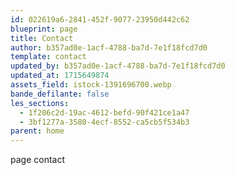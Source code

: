 ```yaml
---
id: 022619a6-2841-452f-9077-23950d442c62
blueprint: page
title: Contact
author: b357ad0e-1acf-4788-ba7d-7e1f18fcd7d0
template: contact
updated_by: b357ad0e-1acf-4788-ba7d-7e1f18fcd7d0
updated_at: 1715649874
assets_field: istock-1391696700.webp
bande_defilante: false
les_sections:
  - 1f206c2d-19ac-4612-befd-90f421ce1a47
  - 3bf1277a-3580-4ecf-8552-ca5cb5f534b3
parent: home
---
```

page contact